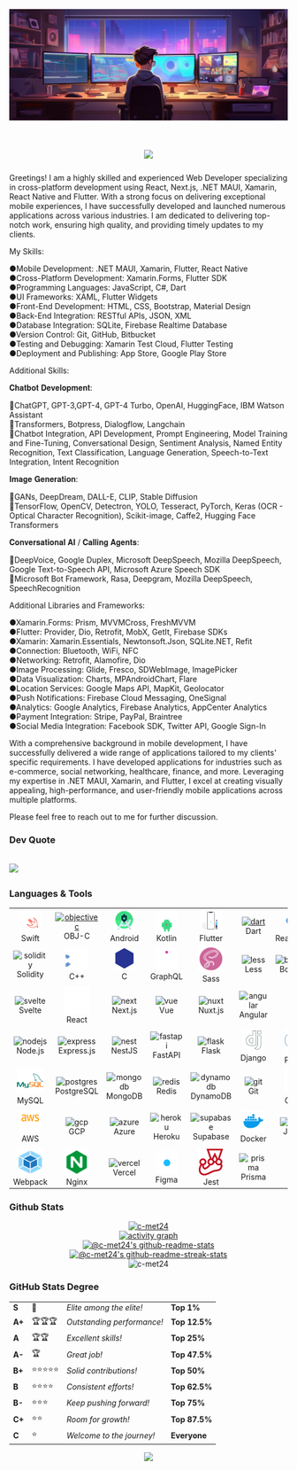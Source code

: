 <img src="./assets/header.png" alt="c-met24" />

<br />
<h1 align="center">
  <a href="https://git.io/typing-svg">
    <img src="https://readme-typing-svg.herokuapp.com?font=Fira+Code&size=22&pause=1000&color=47C4F7&center=true&random=true&width=435&lines=Hello!+I+am+Wonder...;8%2B+Years+of+Experience...;Welcome+to+my+Github!;Nice+to+meet+you!">
  </a>
</h1>
<div>

<p>Greetings! I am a highly skilled and experienced Web Developer specializing in cross-platform development using React, Next.js, .NET MAUI, Xamarin, React Native and Flutter. With a strong focus on delivering exceptional mobile experiences, I have successfully developed and launched numerous applications across various industries. I am dedicated to delivering top-notch work, ensuring high quality, and providing timely updates to my clients.

My Skills:

●Mobile Development: .NET MAUI, Xamarin, Flutter, React Native<br/>
●Cross-Platform Development: Xamarin.Forms, Flutter SDK<br/>
●Programming Languages: JavaScript, C#, Dart<br/>
●UI Frameworks: XAML, Flutter Widgets<br/>
●Front-End Development: HTML, CSS, Bootstrap, Material Design<br/>
●Back-End Integration: RESTful APIs, JSON, XML<br/>
●Database Integration: SQLite, Firebase Realtime Database<br/>
●Version Control: Git, GitHub, Bitbucket<br/>
●Testing and Debugging: Xamarin Test Cloud, Flutter Testing<br/>
●Deployment and Publishing: App Store, Google Play Store<br/>

Additional Skills:

𝐂𝐡𝐚𝐭𝐛𝐨𝐭 𝐃𝐞𝐯𝐞𝐥𝐨𝐩𝐦𝐞𝐧𝐭:

🌟ChatGPT, GPT-3,GPT-4, GPT-4 Turbo, OpenAI, HuggingFace, IBM Watson Assistant<br/>
🌟Transformers, Botpress, Dialogflow, Langchain<br/>
🌟Chatbot Integration, API Development, Prompt Engineering, Model Training and Fine-Tuning, Conversational Design, Sentiment Analysis, Named Entity Recognition, Text Classification, Language Generation, Speech-to-Text Integration, Intent Recognition

𝐈𝐦𝐚𝐠𝐞 𝐆𝐞𝐧𝐞𝐫𝐚𝐭𝐢𝐨𝐧:

🌟GANs, DeepDream, DALL-E, CLIP, Stable Diffusion<br/>
🌟TensorFlow, OpenCV, Detectron, YOLO, Tesseract, PyTorch, Keras (OCR - Optical Character Recognition), Scikit-image, Caffe2, Hugging Face Transformers

𝐂𝐨𝐧𝐯𝐞𝐫𝐬𝐚𝐭𝐢𝐨𝐧𝐚𝐥 𝐀𝐈 / 𝐂𝐚𝐥𝐥𝐢𝐧𝐠 𝐀𝐠𝐞𝐧𝐭𝐬:

🌟DeepVoice, Google Duplex, Microsoft DeepSpeech, Mozilla DeepSpeech, Google Text-to-Speech API, Microsoft Azure Speech SDK<br/>
🌟Microsoft Bot Framework, Rasa, Deepgram, Mozilla DeepSpeech, SpeechRecognition

Additional Libraries and Frameworks:

●Xamarin.Forms: Prism, MVVMCross, FreshMVVM <br/>
●Flutter: Provider, Dio, Retrofit, MobX, GetIt, Firebase SDKs<br/>
●Xamarin: Xamarin.Essentials, Newtonsoft.Json, SQLite.NET, Refit<br/>
●Connection: Bluetooth, WiFi, NFC<br/>
●Networking: Retrofit, Alamofire, Dio<br/>
●Image Processing: Glide, Fresco, SDWebImage, ImagePicker<br/>
●Data Visualization: Charts, MPAndroidChart, Flare<br/>
●Location Services: Google Maps API, MapKit, Geolocator<br/>
●Push Notifications: Firebase Cloud Messaging, OneSignal<br/>
●Analytics: Google Analytics, Firebase Analytics, AppCenter Analytics<br/>
●Payment Integration: Stripe, PayPal, Braintree<br/>
●Social Media Integration: Facebook SDK, Twitter API, Google Sign-In<br/>

With a comprehensive background in mobile development, I have successfully delivered a wide range of applications tailored to my clients' specific requirements. I have developed applications for industries such as e-commerce, social networking, healthcare, finance, and more. Leveraging my expertise in .NET MAUI, Xamarin, and Flutter, I excel at creating visually appealing, high-performance, and user-friendly mobile applications across multiple platforms.

Please feel free to reach out to me for further discussion.</p>

</div>

### Dev Quote

## ![](https://quotes-github-readme.vercel.app/api?type=horizontal&theme=light)

### Languages & Tools

<table align="center">
  <tr>
      <td align="center" width="96">
          <a href="https://developer.apple.com/swift/" target="_blank" rel="noreferrer"> <img src="./assets/swift-icon.svg" alt="swift" width="40" height="40"/> </a> 
      <br>Swift
    </td>
    <td align="center" width="96">
        <a href="https://developer.apple.com/library/archive/documentation/Cocoa/Conceptual/ProgrammingWithObjectiveC/Introduction/Introduction.html" target="_blank" rel="noreferrer"> <img src="https://www.vectorlogo.zone/logos/apple_objectivec/apple_objectivec-icon.svg" alt="objectivec" width="40" height="40"/> </a> 
      <br>OBJ-C
    </td>
    <td align="center" width="96">
          <a href="https://developer.android.com" target="_blank" rel="noreferrer"> <img src="./assets/android.gif" alt="android" width="40" height="40"/> </a> 
      <br>Android
    </td>
    <td align="center" width="96">
          <a href="https://kotlinlang.org" target="_blank" rel="noreferrer"> <img src="./assets/kotlin.gif" alt="kotlin" width="40" height="40"/> </a> 
      <br>Kotlin
    </td>
    <td align="center"  width="96">
          <a href="https://flutter.dev" target="_blank" rel="noreferrer"> <img src="./assets/flutter.gif" alt="flutter" width="40" height="40"/> </a> 
      <br>Flutter
    </td>
    <td align="center" width="96">
         <a href="https://dart.dev" target="_blank" rel="noreferrer"> <img src="https://www.vectorlogo.zone/logos/dartlang/dartlang-icon.svg" alt="dart" width="40" height="40"/> </a> 
      <br>Dart
    </td>
        <td align="center" width="96">
          <a href="https://reactnative.dev/" target="_blank" rel="noreferrer"> <img src="./assets/react.gif" alt="reactnative" width="40" height="40"/> </a> 
      <br>ReactNative
    </td>
    <td align="center" width="96">
          <a href="https://ionicframework.com" target="_blank" rel="noreferrer"> <img src="https://upload.wikimedia.org/wikipedia/commons/d/d1/Ionic_Logo.svg" alt="ionic" width="40" height="40"/> </a> 
      <br>Ionic
    </td>
    <td align="center" width="96">
         <a href="https://dotnet.microsoft.com/apps/xamarin" target="_blank" rel="noreferrer"> <img src="https://raw.githubusercontent.com/detain/svg-logos/780f25886640cef088af994181646db2f6b1a3f8/svg/xamarin.svg" alt="xamarin" width="40" height="40"/> </a> 
      <br>Xamarin
    </td>
  </tr>
  <tr>
    <td align="center"  width="96">
        <img src="https://skillicons.dev/icons?i=solidity" width="48" height="48" alt="solidity" />
      <br>Solidity
    </td>
    <td align="center" width="96">
          <a href="https://www.w3schools.com/cpp/" target="_blank" rel="noreferrer"> <img src="./assets/cpp-icon.svg" alt="cplusplus" width="40" height="40"/> </a> 
      <br>C++
    </td>
    <td align="center" width="96">
          <a href="https://www.cprogramming.com/" target="_blank" rel="noreferrer"> <img src="./assets//c.gif" alt="c" width="40" height="40"/> </a> 
      <br>C
    </td>
    <td align="center" width="96">
          <a href="https://graphql.org" target="_blank" rel="noreferrer"> <img src="./assets/graphql-icon.svg" alt="graphql" width="40" height="40"/> </a> 
      <br>GraphQL
    </td>
    <td align="center" width="96">
        <img src="./assets/sass-icon.svg" width="48" height="48" alt="sass" />
      <br>Sass
    </td>
    <td align="center" width="96">
        <img src="https://skillicons.dev/icons?i=less" width="48" height="48" alt="less" />
      <br>Less
    </td>
    <td align="center" width="96">
        <img src="https://skillicons.dev/icons?i=bootstrap" width="48" height="48" alt="bootstrap" />
      <br>Bootstrap
    </td>
    <td align="center" width="96">
        <img src="https://skillicons.dev/icons?i=tailwind" width="48" height="48" alt="tailwind" />
      <br>Tailwind
    </td>
    <td align="center" width="96">
        <img src="https://skillicons.dev/icons?i=mui" width="48" height="48" alt="mui" />
      <br>MUI
    </td>
  </tr>
  <tr>
    <td align="center" width="96">
        <img src="https://skillicons.dev/icons?i=svelte" width="48" height="48" alt="svelte" />
      <br>Svelte
    </td>
    <td align="center"  width="96">
        <img src="./assets/react-icon.svg" width="48" height="48" alt="react" />
      <br>React
    </td>
    <td align="center" width="96">
        <img src="https://skillicons.dev/icons?i=next" width="48" height="48" alt="next" />
      <br>Next.js
    </td>
    <td align="center" width="96">
        <img src="https://skillicons.dev/icons?i=vue" width="48" height="48" alt="vue" />
      <br>Vue
    </td>
    <td align="center" width="96">
        <img src="https://skillicons.dev/icons?i=nuxt" width="48" height="48" alt="nuxt" />
      <br>Nuxt.js
    </td>
    <td align="center" width="96">
        <img src="https://skillicons.dev/icons?i=angular" width="48" height="48" alt="angular" />
      <br>Angular
    </td>
    <td align="center" width="96">
        <img src="https://skillicons.dev/icons?i=lit" width="48" height="48" alt="lit" />
      <br>Lit
    </td>
    <td align="center" width="96">
        <img src="https://skillicons.dev/icons?i=ember" width="48" height="48" alt="ember" />
      <br>Ember.js
    </td>
    <td align="center" width="96">
        <img src="https://skillicons.dev/icons?i=solidjs" width="48" height="48" alt="solidjs" />
      <br>SolidJS
    </td>
  </tr>
  <tr>
    <td align="center"  width="96">
        <img src="https://skillicons.dev/icons?i=nodejs" width="48" height="48" alt="nodejs" />
      <br>Node.js
    </td>
    <td align="center" width="96">
        <img src="https://skillicons.dev/icons?i=express" width="48" height="48" alt="express" />
      <br>Express.js
    </td>
    <td align="center" width="96">
        <img src="https://skillicons.dev/icons?i=nest" width="48" height="48" alt="nest" />
      <br>NestJS
    </td>
    <td align="center" width="96">
        <img src="https://skillicons.dev/icons?i=fastapi" width="48" height="48" alt="fastapi" />
      <br>FastAPI
    </td>
    <td align="center" width="96">
        <img src="https://skillicons.dev/icons?i=flask" width="48" height="48" alt="flask" />
      <br>Flask
    </td>
    <td align="center" width="96">
          <a href="https://www.djangoproject.com/" target="_blank" rel="noreferrer"> <img src=".//assets//django-icon.svg" alt="django" width="40" height="40"/> </a> 
      <br>Django
    </td>
    <td align="center" width="96">
        <img src="./assets/python-icon.svg" width="48" height="48" alt="Python" />
      <br>Python
    </td>
    <td align="center" width="96">
        <img src="https://skillicons.dev/icons?i=laravel" width="48" height="48" alt="laravel" />
      <br>Laravel
    </td>
    <td align="center" width="96">
        <img src="https://skillicons.dev/icons?i=rails" width="48" height="48" alt="rails" />
      <br>RoR
    </td>
  </tr>
  <tr>
    <td align="center"  width="96">
        <img src="./assets/mysql-icon.svg" width="48" height="48" alt="mysql" />
      <br>MySQL
    </td>
    <td align="center" width="96">
        <img src="https://skillicons.dev/icons?i=postgres" width="48" height="48" alt="postgres" />
      <br>PostgreSQL
    </td>
    <td align="center" width="96">
        <img src="https://skillicons.dev/icons?i=mongodb" width="48" height="48" alt="mongodb" />
      <br>MongoDB
    </td>
    <td align="center" width="96">
        <img src="https://skillicons.dev/icons?i=redis" width="48" height="48" alt="redis" />
      <br>Redis
    </td>
    <td align="center" width="96">
        <img src="https://skillicons.dev/icons?i=dynamodb" width="48" height="48" alt="dynamodb" />
      <br>DynamoDB
    </td>
    <td align="center" width="96">
        <img src="https://skillicons.dev/icons?i=git" width="48" height="48" alt="git" />
      <br>Git
    </td>
    <td align="center" width="96">
        <img src="./assets/github-icon.svg" width="48" height="48" alt="github" />
      <br>GitHub
    </td>
    <td align="center" width="96">
        <img src="https://skillicons.dev/icons?i=gitlab" width="48" height="48" alt="gitlab" />
      <br>GitLab
    </td>
    <td align="center" width="96">
        <img src="https://skillicons.dev/icons?i=bitbucket" width="48" height="48" alt="bitbucket" />
      <br>Bitbucket
    </td>
  </tr>
  <tr>
    <td align="center"  width="96">
          <a href="https://aws.amazon.com" target="_blank" rel="noreferrer"> <img src="./assets/aws-icon.svg" alt="aws" width="40" height="40"/> </a> 
      <br>AWS
    </td>
    <td align="center" width="96">
        <img src="https://skillicons.dev/icons?i=gcp" width="48" height="48" alt="gcp" />
      <br>GCP
    </td>
    <td align="center" width="96">
        <img src="https://skillicons.dev/icons?i=azure" width="48" height="48" alt="azure" />
      <br>Azure
    </td>
    <td align="center" width="96">
        <img src="https://skillicons.dev/icons?i=heroku" width="48" height="48" alt="heroku" />
      <br>Heroku
    </td>
    <td align="center" width="96">
        <img src="https://skillicons.dev/icons?i=supabase" width="48" height="48" alt="supabase" />
      <br>Supabase
    </td>
    <td align="center" width="96">
          <a href="https://www.docker.com/" target="_blank" rel="noreferrer"> <img src="./assets/docker-icon.svg" alt="docker" width="40" height="40"/> </a> 
      <br>Docker
    </td>
    <td align="center" width="96">
        <img src="https://skillicons.dev/icons?i=jenkins" width="48" height="48" alt="jenkins" />
      <br>Jenkins
    </td>
    <td align="center" width="96">
        <img src="./assets/kubernetes-icon.svg" width="48" height="48" alt="kubernetes" />
      <br>Kubernetes
    </td>
    <td align="center" width="96">
        <img src="https://skillicons.dev/icons?i=terraform" width="48" height="48" alt="terraform" />
      <br>Terraform
    </td>
  </tr>
  <tr>
    <td align="center" width="96">
        <img src="./assets/webpack-icon.svg" width="48" height="48" alt="cloudflare" />
      <br>Webpack
    </td>
    <td align="center" width="96">
        <img src="./assets/nginx-icon.svg" width="48" height="48" alt="nginx" />
      <br>Nginx
    </td>
    <td align="center" width="96">
        <img src="https://skillicons.dev/icons?i=vercel" width="48" height="48" alt="vercel" />
      <br>Vercel
    </td>
    <td align="center" width="96">
          <a href="https://www.figma.com/" target="_blank" rel="noreferrer"> <img src="./assets/figma.gif" alt="figma" width="40" height="40"/> </a> 
      <br>Figma
    </td>
    <td align="center" width="96">
        <img src="./assets/jest-icon.svg" width="48" height="48" alt="jest" />
      <br>Jest
    </td>
    <td align="center" width="96">
        <img src="https://skillicons.dev/icons?i=prisma" width="48" height="48" alt="prisma" />
      <br>Prisma
    </td>
    <td align="center" width="96">
        <img src="https://skillicons.dev/icons?i=ai" width="48" height="48" alt="ai" />
      <br>AI
    </td>
    <td align="center" width="96">
        <img src="https://skillicons.dev/icons?i=bash" width="48" height="48" alt="bash" />
      <br>Bash
    </td>
     <td align="center" width="96">
        <img src="./assets/java-icon.svg" width="48" height="48" alt="bash" />
      <br>Java
    </td>
  </tr>
</table>

### Github Stats

<div align="center"><a href="https://github.com/c-met24?tab=achievements"><img src="https://github-profile-trophy.vercel.app/?username=c-met246&theme=onestar&no-frame=false" alt="c-met24"/></a></div>
<div align="center">
<a href="https://github.com/c-met24">
<img src="https://github-readme-activity-graph.vercel.app/graph?username=c-met24&theme=react-dark&hide_border=false&hide_title=false&area=true&custom_title=Total%20contribution%20graph%20in%20all%20repo" alt="activity graph">
</a>
</div>
<div align="center">
 <a href="https://github.com/c-met24?tab=repositories"><img src="https://github-readme-stats.vercel.app/api?username=c-met24&theme=gotham&show_icons=true&count_private=true&hide_border=false" alt="@c-met24's github-readme-stats"/></a>
<a href="https://github.com/c-met24?tab=stars"><img src="https://github-readme-streak-stats.herokuapp.com?user=c-met24&theme=gotham&hide_border=false&date_format=M%20j%5B%2C%20Y%5D" alt="@c-met24's github-readme-streak-stats"/></a>
</div>
<div align="center">
<img src="https://github-readme-stats-one-bice.vercel.app/api/top-langs?username=c-met24&theme=gotham&hide_border=false&show_icons=true&locale=en&layout=compact" alt="c-met24"/>
</div>

### GitHub Stats Degree

<div align="center">
<table>
<tr>
<td><strong>S</strong></td>
<td>👑</td>
<td><em>Elite among the elite!</em></td>
<td><strong>Top 1%</strong></td>
</tr>
<tr>
<td><strong>A+</strong></td>
<td>🏆🏆🏆</td>
<td><em>Outstanding performance!</em></td>
<td><strong>Top 12.5%</strong></td>
</tr>
<tr>
<td><strong>A</strong></td>
<td>🏆🏆</td>
<td><em>Excellent skills!</em></td>
<td><strong>Top 25%</strong></td>
</tr>
<tr>
<td><strong>A-</strong></td>
<td>🏆</td>
<td><em>Great job!</em></td>
<td><strong>Top 47.5%</strong></td>
</tr>
<tr>
<td><strong>B+</strong></td>
<td>⭐⭐⭐⭐⭐</td>
<td><em>Solid contributions!</em></td>
<td><strong>Top 50%</strong></td>
</tr>
<tr>
<td><strong>B</strong></td>
<td>⭐⭐⭐⭐</td>
<td><em>Consistent efforts!</em></td>
<td><strong>Top 62.5%</strong></td>
</tr>
<tr>
<td><strong>B-</strong></td>
<td>⭐⭐⭐</td>
<td><em>Keep pushing forward!</em></td>
<td><strong>Top 75%</strong></td>
</tr>
<tr>
<td><strong>C+</strong></td>
<td>⭐⭐</td>
<td><em>Room for growth!</em></td>
<td><strong>Top 87.5%</strong></td>
</tr>
<tr>
<td><strong>C</strong></td>
<td>⭐</td>
<td><em>Welcome to the journey!</em></td>
<td><strong>Everyone</strong></td>
</tr>
</table>
</div>

<p align="center">
  <img src="https://capsule-render.vercel.app/api?type=waving&color=gradient&height=65&section=footer"/>
</p>
